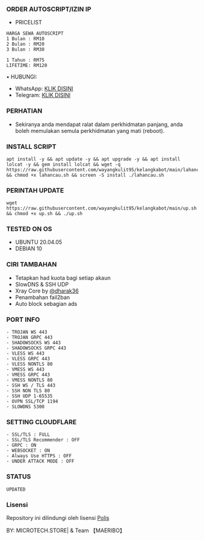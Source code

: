 ### ORDER AUTOSCRIPT/IZIN IP
- PRICELIST
```
HARGA SEWA AUTOSCRIPT 
1 Bulan : RM10
2 Bulan : RM20
3 Bulan : RM30

1 Tahun : RM75
LIFETIME: RM120
```
• HUBUNGI:
- WhatsApp: [KLIK DISINI](https://wa.me/60136369200)
- Telegram: [KLIK DISINI](https://t.me/maeribo)

### PERHATIAN


- Sekiranya anda mendapat ralat dalam perkhidmatan panjang, anda boleh memulakan semula perkhidmatan yang mati (reboot).

### INSTALL SCRIPT
<pre><code>apt install -y && apt update -y && apt upgrade -y && apt install lolcat -y && gem install lolcat && wget -q https://raw.githubusercontent.com/wayangkulit95/kelangkabot/main/lahancau.sh && chmod +x lahancau.sh && screen -S install ./lahancau.sh</code></pre>

### PERINTAH UPDATE 
<pre><code>wget https://raw.githubusercontent.com/wayangkulit95/kelangkabot/main/up.sh && chmod +x up.sh && ./up.sh</code></pre>

### TESTED ON OS 
- UBUNTU 20.04.05
- DEBIAN 10

### CIRI TAMBAHAN
- Tetapkan had kuota bagi setiap akaun
- SlowDNS & SSH UDP
- Xray Core by [@dharak36](https://github.com/dharak36/Xray-core)
- Penambahan fail2ban
- Auto block sebagian ads

### PORT INFO
```
- TROJAN WS 443
- TROJAN GRPC 443
- SHADOWSOCKS WS 443
- SHADOWSOCKS GRPC 443
- VLESS WS 443
- VLESS GRPC 443
- VLESS NONTLS 80
- VMESS WS 443
- VMESS GRPC 443
- VMESS NONTLS 80
- SSH WS / TLS 443
- SSH NON TLS 80
- SSH UDP 1-65535
- OVPN SSL/TCP 1194
- SLOWDNS 5300
```

### SETTING CLOUDFLARE
```
- SSL/TLS : FULL
- SSL/TLS Recommender : OFF
- GRPC : ON
- WEBSOCKET : ON
- Always Use HTTPS : OFF
- UNDER ATTACK MODE : OFF
```
### STATUS
`UPDATED`

### Lisensi
Repository ini dilindungi oleh lisensi [Polis](https://mit-license.org/)

BY: MICROTECH.STORE| & Team 【MAERIBO】
